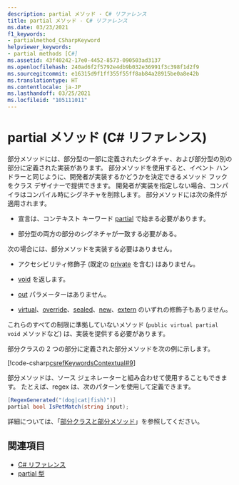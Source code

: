 ```yaml
---
description: partial メソッド - C# リファレンス
title: partial メソッド - C# リファレンス
ms.date: 03/23/2021
f1_keywords:
- partialmethod_CSharpKeyword
helpviewer_keywords:
- partial methods [C#]
ms.assetid: 43f40242-17e0-4452-8573-090503ad3137
ms.openlocfilehash: 240ad6f2f5792e4db9b032e36991f3c398f1d2f9
ms.sourcegitcommit: e16315d9f1ff355f55ff8ab84a28915be0a8e42b
ms.translationtype: HT
ms.contentlocale: ja-JP
ms.lasthandoff: 03/25/2021
ms.locfileid: "105111011"
---
```

# <a name="partial-method-c-reference"></a>partial メソッド (C# リファレンス)

部分メソッドには、部分型の一部に定義されたシグネチャ、および部分型の別の部分に定義された実装があります。 部分メソッドを使用すると、イベント ハンドラーと同じように、開発者が実装するかどうかを決定できるメソッド フックをクラス デザイナーで提供できます。 開発者が実装を指定しない場合、コンパイラはコンパイル時にシグネチャを削除します。 部分メソッドには次の条件が適用されます。

- 宣言は、コンテキスト キーワード [partial](../../language-reference/keywords/partial-type.md) で始まる必要があります。

- 部分型の両方の部分のシグネチャが一致する必要がある。

次の場合には、部分メソッドを実装する必要はありません。

- アクセシビリティ修飾子 (既定の [private](../../language-reference/keywords/private.md) を含む) はありません。

- [void](../../language-reference/builtin-types/void.md) を返します。

- [out](../../language-reference/keywords/out-parameter-modifier.md) パラメーターはありません。

- [virtual](../../language-reference/keywords/virtual.md)、[override](../../language-reference/keywords/override.md)、[sealed](../../language-reference/keywords/sealed.md)、[new](../../language-reference/keywords/new-modifier.md)、[extern](../../language-reference/keywords/extern.md) のいずれの修飾子もありません。

これらのすべての制限に準拠していないメソッド (`public virtual partial void` メソッドなど) は、実装を提供する必要があります。

部分クラスの 2 つの部分に定義された部分メソッドを次の例に示します。

[!code-csharp[csrefKeywordsContextual#9](~/samples/snippets/csharp/VS_Snippets_VBCSharp/csrefKeywordsContextual/CS/csrefKeywordsContextual.cs#9)]

部分メソッドは、ソース ジェネレーターと組み合わせて使用することもできます。 たとえば、regex は、次のパターンを使用して定義できます。

```csharp
[RegexGenerated("(dog|cat|fish)")]
partial bool IsPetMatch(string input);
```

詳細については、「[部分クラスと部分メソッド](../../programming-guide/classes-and-structs/partial-classes-and-methods.md)」を参照してください。

## <a name="see-also"></a>関連項目

- [C# リファレンス](../index.md)
- [partial 型](partial-type.md)
